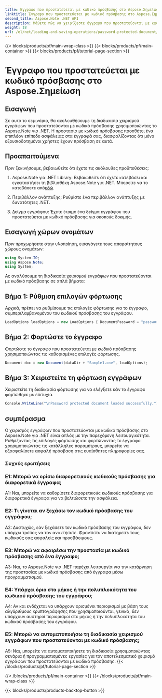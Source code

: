 ```yaml
---
title: Έγγραφο που προστατεύεται με κωδικό πρόσβασης στο Aspose.Σημείωση
linktitle: Έγγραφο που προστατεύεται με κωδικό πρόσβασης στο Aspose.Σημείωση
second_title: Aspose.Note .NET API
description: Μάθετε πώς να χειρίζεστε έγγραφα που προστατεύονται με κωδικό πρόσβασης χρησιμοποιώντας το Aspose.Note για .NET. Ασφαλίστε τις ευαίσθητες πληροφορίες σας με ευκολία.
weight: 18
url: /el/net/loading-and-saving-operations/password-protected-document/
---
```


{{< blocks/products/pf/main-wrap-class >}}
{{< blocks/products/pf/main-container >}}
{{< blocks/products/pf/tutorial-page-section >}}

# Έγγραφο που προστατεύεται με κωδικό πρόσβασης στο Aspose.Σημείωση

## Εισαγωγή

Σε αυτό το σεμινάριο, θα ακολουθήσουμε τη διαδικασία χειρισμού εγγράφων που προστατεύονται με κωδικό πρόσβασης χρησιμοποιώντας το Aspose.Note για .NET. Η προστασία με κωδικό πρόσβασης προσθέτει ένα επιπλέον επίπεδο ασφάλειας στα έγγραφά σας, διασφαλίζοντας ότι μόνο εξουσιοδοτημένοι χρήστες έχουν πρόσβαση σε αυτά.

## Προαπαιτούμενα

Πριν ξεκινήσουμε, βεβαιωθείτε ότι έχετε τις ακόλουθες προϋποθέσεις:

1. Aspose.Note για .NET Library: Βεβαιωθείτε ότι έχετε κατεβάσει και εγκαταστήσει τη βιβλιοθήκη Aspose.Note για .NET. Μπορείτε να το κατεβάσετε από[εδώ](https://releases.aspose.com/note/net/).

2. Περιβάλλον ανάπτυξης: Ρυθμίστε ένα περιβάλλον ανάπτυξης με δυνατότητες .NET.

3. Δείγμα εγγράφου: Έχετε έτοιμο ένα δείγμα εγγράφου που προστατεύεται με κωδικό πρόσβασης για σκοπούς δοκιμής.

## Εισαγωγή χώρων ονομάτων

Πριν προχωρήσετε στην υλοποίηση, εισαγάγετε τους απαραίτητους χώρους ονομάτων:

```csharp
using System.IO;
using Aspose.Note;
using System;
```

Ας αναλύσουμε τη διαδικασία χειρισμού εγγράφων που προστατεύονται με κωδικό πρόσβασης σε απλά βήματα:

## Βήμα 1: Ρύθμιση επιλογών φόρτωσης

Αρχικά, πρέπει να ρυθμίσουμε τις επιλογές φόρτωσης για το έγγραφο, συμπεριλαμβανομένου του κωδικού πρόσβασης του εγγράφου.

```csharp
LoadOptions loadOptions = new LoadOptions { DocumentPassword = "password" };
```

## Βήμα 2: Φορτώστε το έγγραφο

Φορτώστε το έγγραφο που προστατεύεται με κωδικό πρόσβασης χρησιμοποιώντας τις καθορισμένες επιλογές φόρτωσης.

```csharp
Document doc = new Document(dataDir + "Sample1.one", loadOptions);
```

## Βήμα 3: Χειριστείτε τη φόρτωση εγγράφων

Χειριστείτε τη διαδικασία φόρτωσης για να ελέγξετε εάν το έγγραφο φορτώθηκε με επιτυχία.

```csharp
Console.WriteLine("\nPassword protected document loaded successfully.");
```

## συμπέρασμα

Ο χειρισμός εγγράφων που προστατεύονται με κωδικό πρόσβασης στο Aspose.Note για .NET είναι απλός με την παρεχόμενη λειτουργικότητα. Ρυθμίζοντας τις επιλογές φόρτωσης και φορτώνοντας το έγγραφο χρησιμοποιώντας τις κατάλληλες παραμέτρους, μπορείτε να εξασφαλίσετε ασφαλή πρόσβαση στις ευαίσθητες πληροφορίες σας.

### Συχνές ερωτήσεις

### Ε1: Μπορώ να ορίσω διαφορετικούς κωδικούς πρόσβασης για διαφορετικά έγγραφα;

A1: Ναι, μπορείτε να καθορίσετε διαφορετικούς κωδικούς πρόσβασης για διαφορετικά έγγραφα για να βελτιώσετε την ασφάλεια.

### Ε2: Τι γίνεται αν ξεχάσω τον κωδικό πρόσβασης του εγγράφου;

A2: Δυστυχώς, εάν ξεχάσετε τον κωδικό πρόσβασης του εγγράφου, δεν υπάρχει τρόπος να τον ανακτήσετε. Φροντίστε να διατηρείτε τους κωδικούς σας ασφαλείς και προσβάσιμους.

### Ε3: Μπορώ να αφαιρέσω την προστασία με κωδικό πρόσβασης από ένα έγγραφο;

A3: Ναι, το Aspose.Note για .NET παρέχει λειτουργία για την κατάργηση της προστασίας με κωδικό πρόσβασης από έγγραφα μέσω προγραμματισμού.

### Ε4: Υπάρχει όριο στο μήκος ή την πολυπλοκότητα του κωδικού πρόσβασης του εγγράφου;

A4: Αν και ενδέχεται να υπάρχουν ορισμένοι περιορισμοί με βάση τους αλγόριθμους κρυπτογράφησης που χρησιμοποιούνται, γενικά, δεν υπάρχουν αυστηροί περιορισμοί στο μήκος ή την πολυπλοκότητα του κωδικού πρόσβασης του εγγράφου.

### Ε5: Μπορώ να αυτοματοποιήσω τη διαδικασία χειρισμού εγγράφων που προστατεύονται με κωδικό πρόσβασης;

A5: Ναι, μπορείτε να αυτοματοποιήσετε τη διαδικασία χρησιμοποιώντας σενάρια ή προγραμματισμένες εργασίες για τον αποτελεσματικό χειρισμό εγγράφων που προστατεύονται με κωδικό πρόσβασης.
{{< /blocks/products/pf/tutorial-page-section >}}

{{< /blocks/products/pf/main-container >}}
{{< /blocks/products/pf/main-wrap-class >}}

{{< blocks/products/products-backtop-button >}}
